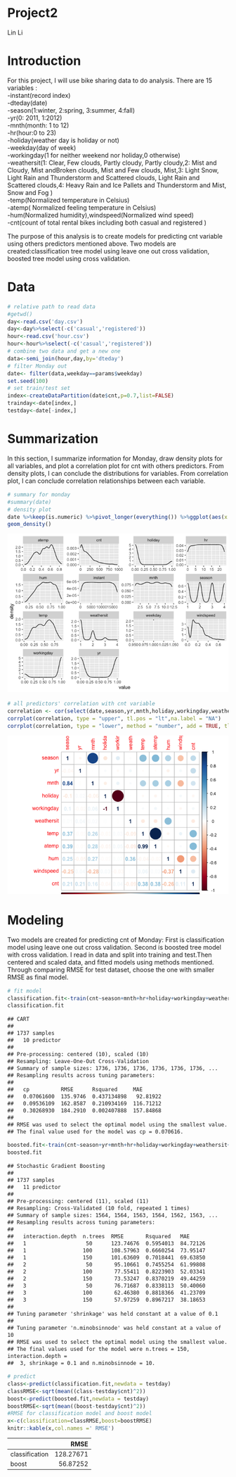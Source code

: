 Project2
================
Lin Li

# Introduction

For this project, I will use bike sharing data to do analysis. There are
15 variables :  
\-instant(record index)  
\-dteday(date)  
\-season(1:winter, 2:spring, 3:summer, 4:fall)  
\-yr(0: 2011, 1:2012)  
\-mnth(month: 1 to 12)  
\-hr(hour:0 to 23)  
\-holiday(weather day is holiday or not)  
\-weekday(day of week)  
\-workingday(1 for neither weekend nor holiday,0 otherwise)  
\-weathersit(1: Clear, Few clouds, Partly cloudy, Partly cloudy,2: Mist
and Cloudy, Mist andBroken clouds, Mist and Few clouds, Mist,3: Light
Snow, Light Rain and Thunderstorm and Scattered clouds, Light Rain and
Scattered clouds,4: Heavy Rain and Ice Pallets and Thunderstorm and
Mist, Snow and Fog )  
\-temp(Normalized temperature in Celsius)  
\-atemp( Normalized feeling temperature in Celsius)  
\-hum(Normalized humidity),windspeed(Normalized wind speed)  
\-cnt(count of total rental bikes including both casual and registered )

The purpose of this analysis is to create models for predicting cnt
variable using others predictors mentioned above. Two models are
created:classification tree model using leave one out cross validation,
boosted tree model using cross validation.

# Data

``` r
# relative path to read data
#getwd()
day<-read.csv('day.csv')
day<-day%>%select(-c('casual','registered'))
hour<-read.csv('hour.csv')
hour<-hour%>%select(-c('casual','registered'))
# combine two data and get a new one
data<-semi_join(hour,day,by='dteday')
# filter Monday out
date<- filter(data,weekday==params$weekday)
set.seed(100)
# set train/test set
index<-createDataPartition(date$cnt,p=0.7,list=FALSE)
trainday<-date[index,]
testday<-date[-index,]
```

# Summarization

In this section, I summarize information for Monday, draw density plots
for all variables, and plot a correlation plot for cnt with others
predictors. From density plots, I can conclude the distributions for
variables. From correlation plot, I can conclude correlation
relationships between each variable.

``` r
# summary for monday
#summary(date)
# density plot
date %>%keep(is.numeric) %>%pivot_longer(everything()) %>%ggplot(aes(x = value)) +facet_wrap(~ name, scales = "free")+
geom_density()
```

![](Project2_files/figure-gfm/unnamed-chunk-3-1.png)<!-- -->

``` r
# all predictors' correlation with cnt variable
correlation <- cor(select(date,season,yr,mnth,holiday,workingday,weathersit,temp,atemp,hum,windspeed,cnt))
corrplot(correlation, type = "upper", tl.pos = "lt",na.label = "NA")
corrplot(correlation, type = "lower", method = "number", add = TRUE, tl.pos = "n",na.label = "NA")
```

![](Project2_files/figure-gfm/unnamed-chunk-3-2.png)<!-- -->

# Modeling

Two models are created for predicting cnt of Monday: First is
classification model using leave one out cross validation. Second is
boosted tree model with cross validation. I read in data and split into
training and test.Then centered and scaled data, and fitted models using
methods mentioned.  
Through comparing RMSE for test dataset, choose the one with smaller
RMSE as final model.

``` r
# fit model 
classification.fit<-train(cnt~season+mnth+hr+holiday+workingday+weathersit+temp+atemp+hum+windspeed,trainday,method='rpart',preProcess = c('center','scale'),trControl=trainControl(method='LOOCV'))
classification.fit
```

    ## CART 
    ## 
    ## 1737 samples
    ##   10 predictor
    ## 
    ## Pre-processing: centered (10), scaled (10) 
    ## Resampling: Leave-One-Out Cross-Validation 
    ## Summary of sample sizes: 1736, 1736, 1736, 1736, 1736, 1736, ... 
    ## Resampling results across tuning parameters:
    ## 
    ##   cp          RMSE      Rsquared     MAE      
    ##   0.07061600  135.9746  0.437134898   92.81922
    ##   0.09536109  162.8587  0.210934169  116.71212
    ##   0.30268930  184.2910  0.002407888  157.84868
    ## 
    ## RMSE was used to select the optimal model using the smallest value.
    ## The final value used for the model was cp = 0.070616.

``` r
boosted.fit<-train(cnt~season+yr+mnth+hr+holiday+workingday+weathersit+temp+atemp+hum+windspeed,trainday,method='gbm',preProcess = c('center','scale'),trControl=trainControl(method='repeatedcv'), verbose = FALSE)
boosted.fit
```

    ## Stochastic Gradient Boosting 
    ## 
    ## 1737 samples
    ##   11 predictor
    ## 
    ## Pre-processing: centered (11), scaled (11) 
    ## Resampling: Cross-Validated (10 fold, repeated 1 times) 
    ## Summary of sample sizes: 1564, 1564, 1563, 1564, 1562, 1563, ... 
    ## Resampling results across tuning parameters:
    ## 
    ##   interaction.depth  n.trees  RMSE       Rsquared   MAE     
    ##   1                   50      123.74676  0.5954013  84.72126
    ##   1                  100      108.57963  0.6660254  73.95147
    ##   1                  150      101.63609  0.7018441  69.63850
    ##   2                   50       95.10661  0.7455254  61.99808
    ##   2                  100       77.55411  0.8223903  52.03341
    ##   2                  150       73.53247  0.8370219  49.44259
    ##   3                   50       76.71687  0.8338113  50.40060
    ##   3                  100       62.46380  0.8818366  41.23709
    ##   3                  150       57.97259  0.8967217  38.18653
    ## 
    ## Tuning parameter 'shrinkage' was held constant at a value of 0.1
    ## 
    ## Tuning parameter 'n.minobsinnode' was held constant at a value of 10
    ## RMSE was used to select the optimal model using the smallest value.
    ## The final values used for the model were n.trees = 150, interaction.depth =
    ##  3, shrinkage = 0.1 and n.minobsinnode = 10.

``` r
# predict
class<-predict(classification.fit,newdata = testday)
classRMSE<-sqrt(mean((class-testday$cnt)^2))
boost<-predict(boosted.fit,newdata = testday)
boostRMSE<-sqrt(mean((boost-testday$cnt)^2))
#RMSE for classification model and boost model
x<-c(classification=classRMSE,boost=boostRMSE)
knitr::kable(x,col.names =' RMSE')
```

|                |      RMSE |
| :------------- | --------: |
| classification | 128.27671 |
| boost          |  56.87252 |

